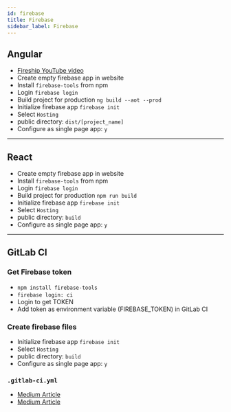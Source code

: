 ```yaml
---
id: firebase
title: Firebase
sidebar_label: Firebase
---
```


## Angular

- [Fireship YouTube video](https://www.youtube.com/watch?v=aICeVhu2mAE)
- Create empty firebase app in website
- Install ```firebase-tools``` from npm
- Login ```firebase login```
- Build project for production ```ng build --aot --prod```
- Initialize firebase app ```firebase init```
- Select ```Hosting```
- public directory: ```dist/[project_name]```
- Configure as single page app: ```y```

---

## React

- Create empty firebase app in website
- Install ```firebase-tools``` from npm
- Login ```firebase login```
- Build project for production ```npm run build```
- Initialize firebase app ```firebase init```
- Select ```Hosting```
- public directory: ```build```
- Configure as single page app: ```y```

---

## GitLab CI

### Get Firebase token

- ```npm install firebase-tools```
- ```firebase login: ci```
- Login to get TOKEN
- Add token as environment variable (FIREBASE_TOKEN) in GitLab CI

### Create firebase files

- Initialize firebase app ```firebase init```
- Select ```Hosting```
- public directory: ```build```
- Configure as single page app: ```y```

### ```.gitlab-ci.yml```

- [Medium Article](https://medium.com/@thucnc/firebase-auto-deployment-with-gitlab-ci-for-vuejs-project-5a2dd9b1edb7)
- [Medium Article](https://medium.com/evenbit/automatically-deploy-to-firebase-with-gitlab-ci-546f194c44d8)